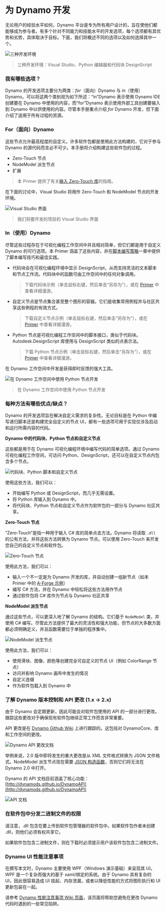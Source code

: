 # 为 Dynamo 开发

无论用户的经验水平如何，Dynamo 平台是专为所有用户设计的，旨在使他们都能够成为参与者。有多个针对不同能力和技能水平的开发选项，每个选项都有其优势和劣势，具体取决于目标。下面，我们将概述不同的选项以及如何选择其中一个。

![三种开发环境](images/developing-for-dynamo.png)

> 三种开发环境：Visual Studio、Python 编辑器和代码块 DesignScript

### 我有哪些选项？<a href="#what-are-my-options" id="what-are-my-options"></a>

Dynamo 的开发选项主要分为两类：_for_（面向）Dynamo 与 _in_（使用）Dynamo。可以将这两个类别视为如下所述：“in”Dynamo 表示使用 Dynamo IDE 创建要在 Dynamo 中使用的内容，而“for”Dynamo 表示使用外部工具创建要输入到 Dynamo 中以供使用的内容。尽管本手册重点介绍 _for_ Dynamo 开发，但下面介绍了适用于所有过程的资源。

### For（面向）Dynamo <a href="#for-dynamo" id="for-dynamo"></a>

这些节点允许最高程度的自定义。许多软件包都是使用此方法构建的，它对于参与 Dynamo 的源代码而言必不可少。本手册将介绍构建这些软件包的过程。

* Zero-Touch 节点
* NodeModel 派生节点
* 扩展

> 本 Primer 提供了有关[输入 Zero-Touch 库](https://primer2.dynamobim.org/v/zh-cn/6_custom_nodes_and_packages/6-2_packages/5-zero-touch)的指南。

在下面的讨论中，Visual Studio 将用作 Zero-Touch 和 NodeModel 节点的开发环境。

![Visual Studio 界面](images/vs-devenv.jpg)

> 我们将要开发的项目的 Visual Studio 界面

### In（使用）Dynamo <a href="#in-dynamo" id="in-dynamo"></a>

尽管这些过程存在于可视化编程工作空间中并且相对简单，但它们都是用于自定义 Dynamo 的可行选项。本 Primer 涵盖了这些内容，并在[脚本编写策略](../../9\_best\_practices/2-scripting-strategies.md)一章中提供了脚本编写技巧和最佳实践。

*   代码块会在可视化编程环境中显示 DesignScript，从而支持灵活的文本脚本和节点工作流。代码块中的函数可由工作空间中的任何对象调用。

    > 下载代码块示例（单击鼠标右键，然后单击“另存为”），或在 [Primer](https://primer2.dynamobim.org/v/zh-cn/8_coding_in_dynamo/8-1_code-blocks-and-design-script/1-what-is-a-code-block) 中查看详细漫游。
*   自定义节点是节点集合甚至整个图形的容器。它们是收集常用例程并与社区共享这些例程的有效方式。

    > 下载自定义节点示例（单击鼠标右键，然后单击“另存为”），或在 [Primer](https://primer2.dynamobim.org/v/zh-cn/6_custom_nodes_and_packages/6-1_custom-nodes/1-introduction) 中查看详细漫游。
*   Python 节点是可视化编程工作空间中的脚本接口，类似于代码块。Autodesk.DesignScript 库使用与 DesignScript 类似的点表示法。

    > 下载 Python 节点示例（单击鼠标右键，然后单击“另存为”），或在 [Primer](https://primer2.dynamobim.org/v/zh-cn/8_coding_in_dynamo/8-3_python) 中查看详细漫游。

在 Dynamo 工作空间中开发是获得即时反馈的强大工具。

![在 Dynamo 工作空间中使用 Python 节点开发](images/python-example.jpg)

> 在 Dynamo 工作空间中使用 Python 节点开发

### 每种方法有哪些优点/缺点？<a href="#what-are-the-advantagesdisadvantages-of-each" id="what-are-the-advantagesdisadvantages-of-each"></a>

Dynamo 的开发选项旨在解决自定义需求的复杂性。无论目标是在 Python 中编写递归脚本还是构建完全自定义的节点 UI，都有一些选项可用于实现仅涉及启动和运行所需内容的代码。

**Dynamo 中的代码块、Python 节点和自定义节点**

这些都是用于在 Dynamo 可视化编程环境中编写代码的简单选项。通过 Dynamo 可视化编程工作空间，可访问 Python、DesignScript，还可以在自定义节点内包含多个节点。

![代码块、Python 脚本和自定义节点](images/Development-Icons.png)

使用这些方法，我们可以：

* 开始编写 Python 或 DesignScript，而几乎无需设置。
* 将 Python 库输入到 Dynamo 中。
* 将代码块、Python 节点和自定义节点作为软件包的一部分与 Dynamo 社区共享。

**Zero-Touch 节点**

“Zero-Touch”是指一种用于输入 C# 库的简单点击方法。Dynamo 将读取 `.dll` 的公有方法，并将这些方法转换为 Dynamo 节点。可以使用 Zero-Touch 来开发您自己的自定义节点和软件包。

![Zero-Touch 节点](images/ZTImport.png)

使用此方法，我们可以：

* 输入一个不一定是为 Dynamo 开发的库，并自动创建一组新节点（如本 Primer 中的 [A-Forge 示例](../../6\_custom\_nodes\_and\_packages/6-2\_packages/5-zero-touch.md#case-study-importing-aforge)）
* 编写 C# 方法，并在 Dynamo 中轻松将这些方法用作节点
* 通过软件包将 C# 库作为节点与 Dynamo 社区共享

**NodeModel 派生节点**

通过这些节点，可以更深入地了解 Dynamo 的结构。它们基于 `NodeModel` 类，并使用 C# 编写。尽管此方法提供了最大的灵活性和强大功能，但节点的大多数方面都必须明确定义，并且函数需要位于单独的程序集中。

![NodeModel 派生节点](images/Development-Icons-NodeModel.png)

使用此方法，我们可以：

* 使用滑块、图像、颜色等创建完全可自定义的节点 UI（例如 ColorRange 节点）
* 访问并影响 Dynamo 画布中发生的情况
* 自定义连缀
* 作为软件包载入到 Dynamo 中

### 了解 Dynamo 版本控制和 API 更改 (1.x → 2.x) <a href="#understanding-dynamo-versioning-and-api-changes-1x-2x" id="understanding-dynamo-versioning-and-api-changes-1x-2x"></a>

由于 Dynamo 会定期更新，因此可能会对软件包使用的 API 的一部分进行更改。跟踪这些更改对于确保现有软件包继续正常工作而言非常重要。

API 更改是在 [Dynamo Github Wiki](https://github.com/DynamoDS/Dynamo/wiki/API-Changes) 上进行跟踪的。这包括对 DynamoCore、库和工作空间的更改。

![Dynamo API 更改文档](images/api-changes.jpg)

举例来说，2.0 版中即将发生的重大更改是从 XML 文件格式转换为 JSON 文件格式。NodeModel 派生节点现在需要 [JSON 构造函数](https://github.com/DynamoDS/Dynamo/wiki/Write-a-Json-Constructor-for-a-NodeModel-Node)，否则它们将无法在 Dynamo 2.0 中打开。

Dynamo 的 API 文档目前涵盖了核心功能：[http://dynamods.github.io/DynamoAPI](http://dynamods.github.io/DynamoAPI)

![API 文档](images/api-docs.jpg)

### 在软件包中分发二进制文件的权限 <a href="#permission-to-distribute-binaries-in-a-package" id="permission-to-distribute-binaries-in-a-package"></a>

请注意，.dll 包含在要上传到软件包管理器的软件包中。如果软件包作者未创建 .dll，则他们必须有权共享它。

如果软件包包含二进制文件，则在下载时必须提示用户该软件包包含二进制文件。

### Dynamo UI 性能注意事项
在撰写本文时，Dynamo 主要使用 WPF（Windows 演示基础）来呈现其 UI。WPF 是一个复杂而强大的基于 xaml/绑定的系统。由于 Dynamo 具有复杂的 UI，因此很容易造成 UI 挂起、内存泄漏，或者以降低性能的方式将图形执行和 UI 更新包装在一起。

请参考 [Dynamo 性能注意事项 Wiki 页面](https://github.com/DynamoDS/Dynamo/wiki/Dynamo-UI-Performance)，该页面将帮助您避免在更改 Dynamo 代码时遇到的一些常见陷阱。